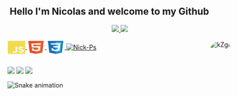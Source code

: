 ## <img height="40" src="https://emojipedia-us.s3.dualstack.us-west-1.amazonaws.com/thumbs/160/au-kddi/196/grinning-face-with-smiling-eyes_1f601.gif" alt="">  Hello I'm Nicolas and welcome to my Github
<div align="center">
  <a href="https://github.com/kZNick/kZNick">
  <img width="42%" src="https://github-readme-stats.vercel.app/api?username=kZNick&show_icons=true&theme=dark&include_all_commits=true&count_private=true"/>
  <img width="50%" src="https://github-readme-stats.vercel.app/api/top-langs/?username=kZNick&layout=compact&langs_count=7&theme=dark"/>
</div>
<div style="display: inline_block"><br>
<img align="center" alt="Rafa-Js" height="30" width="40" src="https://raw.githubusercontent.com/devicons/devicon/master/icons/javascript/javascript-plain.svg">
<img align="center" alt="Nick-HTML" height="30" width="40" src="https://raw.githubusercontent.com/devicons/devicon/master/icons/html5/html5-original.svg">
 <img align="center" alt="Nick-CSS" height="30" width="40" src="https://raw.githubusercontent.com/devicons/devicon/master/icons/css3/css3-original.svg">
 <img align="center" alt="Nick-Ps" height="30" width="40" src="https://upload.wikimedia.org/wikipedia/commons/a/af/Adobe_Photoshop_CC_icon.svg">
  <img align="right" alt="kZgif" height="100" style="border-radius:50px;" src="https://im5.ezgif.com/tmp/ezgif-5-0bd800ab1c.webp">
</div>
  
  ##
 
<div> 
  <a href="https://www.linkedin.com/in/nicolas-marques-5b7280246/" target="_blank"><img src="https://img.shields.io/badge/-LinkedIn-%230077B5?style=for-the-badge&logo=linkedin&logoColor=white" target="_blank"></a> 
  <a href="https://www.instagram.com/kz_nicolas/" target="_blank"><img src="https://img.shields.io/badge/-Instagram-%23E4405F?style=for-the-badge&logo=instagram&logoColor=white" target="_blank"></a>
  <a href = "Nicolas360@gotmail.com.br"><img src="https://img.shields.io/badge/-Gmail-%23333?style=for-the-badge&logo=gmail&logoColor=white" target="_blank"></a>
 
  ![Snake animation](https://github.com/kZNick/kZNick/blob/output/github-contribution-grid-snake.svg)
  <!--Creditos da cobrinha https://github.com/rafaballerini/rafaballerini/blob/main/README.md-->
 
</div>
